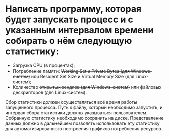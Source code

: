# Написать программу, которая будет запускать процесс и с указанным интервалом времени собирать о нём следующую статистику:
- Загрузка CPU (в процентах);
- Потребление памяти: ~~Working Set и Private Bytes (для Windows-систем)~~ или Resident Set Size и Virtual Memory Size (для Linux-систем);
- Количество ~~открытых хендлов (для Windows-систем)~~ или файловых дескрипторов (для Linux-систем).

Сбор статистики должен осуществляться всё время работы запущенного
процесса. Путь к файлу, который необходимо запустить, и интервал сбора
статистики должны указываться пользователем. Собранную статистику
необходимо сохранить на диске. Представление данных должно в дальнейшем
позволять использовать эту статистику для автоматизированного построения
графиков потребления ресурсов.
